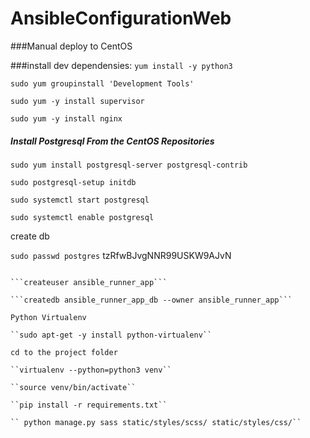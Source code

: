 # AnsibleConfigurationWeb

###Manual deploy to CentOS

###install dev dependensies:
``yum install -y python3``

```sudo yum groupinstall 'Development Tools'```


``sudo yum -y install supervisor``

``sudo yum -y install nginx``


##### Install Postgresql From the CentOS Repositories

```sudo yum install postgresql-server postgresql-contrib```

```sudo postgresql-setup initdb```

```sudo systemctl start postgresql```

```sudo systemctl enable postgresql```

create db
 
```sudo passwd postgres``` tzRfwBJvgNNR99USKW9AJvN

```psql -d template1 -c "ALTER USER postgres WITH PASSWORD 'UAzPc8vYQn4492Xp';"

```createuser ansible_runner_app```

```createdb ansible_runner_app_db --owner ansible_runner_app```

Python Virtualenv

``sudo apt-get -y install python-virtualenv``

cd to the project folder

``virtualenv --python=python3 venv``

``source venv/bin/activate``

``pip install -r requirements.txt``

`` python manage.py sass static/styles/scss/ static/styles/css/``
